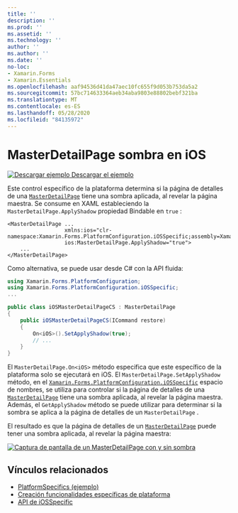 ```yaml
---
title: ''
description: ''
ms.prod: ''
ms.assetid: ''
ms.technology: ''
author: ''
ms.author: ''
ms.date: ''
no-loc:
- Xamarin.Forms
- Xamarin.Essentials
ms.openlocfilehash: aaf94536d41da47aec10fc655f9d053b753da5a2
ms.sourcegitcommit: 57bc714633364aeb34aba9803e88802bebf321ba
ms.translationtype: MT
ms.contentlocale: es-ES
ms.lasthandoff: 05/28/2020
ms.locfileid: "84135972"
---
```

# <a name="masterdetailpage-shadow-on-ios"></a>MasterDetailPage sombra en iOS

[![Descargar ejemplo](~/media/shared/download.png) Descargar el ejemplo](https://docs.microsoft.com/samples/xamarin/xamarin-forms-samples/userinterface-platformspecifics)

Este control específico de la plataforma determina si la página de detalles de una [`MasterDetailPage`](xref:Xamarin.Forms.MasterDetailPage) tiene una sombra aplicada, al revelar la página maestra. Se consume en XAML estableciendo la `MasterDetailPage.ApplyShadow` propiedad Bindable en `true` :

```xaml
<MasterDetailPage ...
                  xmlns:ios="clr-namespace:Xamarin.Forms.PlatformConfiguration.iOSSpecific;assembly=Xamarin.Forms.Core"
                  ios:MasterDetailPage.ApplyShadow="true">
    ...
</MasterDetailPage>
```

Como alternativa, se puede usar desde C# con la API fluida:

```csharp
using Xamarin.Forms.PlatformConfiguration;
using Xamarin.Forms.PlatformConfiguration.iOSSpecific;
...

public class iOSMasterDetailPageCS : MasterDetailPage
{
    public iOSMasterDetailPageCS(ICommand restore)
    {
        On<iOS>().SetApplyShadow(true);
        // ...
    }
}
```

El `MasterDetailPage.On<iOS>` método especifica que este específico de la plataforma solo se ejecutará en iOS. El `MasterDetailPage.SetApplyShadow` método, en el [`Xamarin.Forms.PlatformConfiguration.iOSSpecific`](xref:Xamarin.Forms.PlatformConfiguration.iOSSpecific) espacio de nombres, se utiliza para controlar si la página de detalles de una [`MasterDetailPage`](xref:Xamarin.Forms.MasterDetailPage) tiene una sombra aplicada, al revelar la página maestra. Además, el `GetApplyShadow` método se puede utilizar para determinar si la sombra se aplica a la página de detalles de un `MasterDetailPage` .

El resultado es que la página de detalles de un [`MasterDetailPage`](xref:Xamarin.Forms.MasterDetailPage) puede tener una sombra aplicada, al revelar la página maestra:

[![Captura de pantalla de un MasterDetailPage con y sin sombra](masterdetailpage-shadow-images/shadow.png "MasterDetailPage con y sin sombra")](masterdetailpage-shadow-images/shadow-large.png#lightbox "MasterDetailPage con y sin sombra")

## <a name="related-links"></a>Vínculos relacionados

- [PlatformSpecifics (ejemplo)](https://docs.microsoft.com/samples/xamarin/xamarin-forms-samples/userinterface-platformspecifics)
- [Creación funcionalidades específicas de plataforma](~/xamarin-forms/platform/platform-specifics/index.md#creating-platform-specifics)
- [API de iOSSpecific](xref:Xamarin.Forms.PlatformConfiguration.iOSSpecific)
